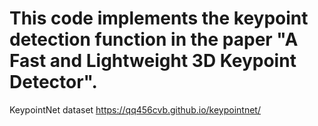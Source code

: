 # This code implements the keypoint detection function in the paper "A Fast and Lightweight 3D Keypoint Detector".



KeypointNet dataset https://qq456cvb.github.io/keypointnet/
